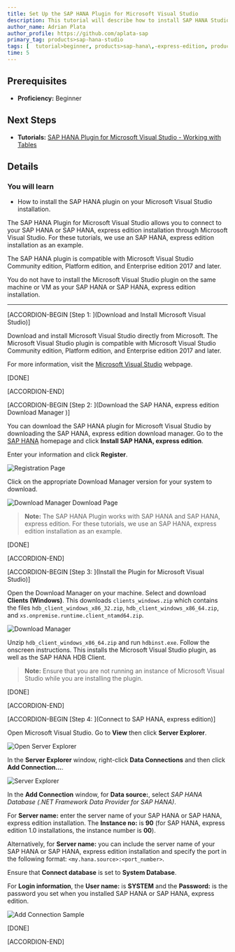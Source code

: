 ```yaml
---
title: Set Up the SAP HANA Plugin for Microsoft Visual Studio
description: This tutorial will describe how to install SAP HANA Studio for use with a Microsoft Visual Studio installation.
author_name: Adrian Plata
author_profile: https://github.com/aplata-sap
primary_tag: products>sap-hana-studio
tags: [  tutorial>beginner, products>sap-hana\,-express-edition, products>sap-hana-studio ]
time: 5
---
```


## Prerequisites
 - **Proficiency:** Beginner

## Next Steps
 - **Tutorials:** [SAP HANA Plugin for Microsoft Visual Studio - Working with Tables](hxe-ua-visual-studio-tables)

## Details
### You will learn
  - How to install the SAP HANA plugin on your Microsoft Visual Studio installation.

The SAP HANA Plugin for Microsoft Visual Studio allows you to connect to your SAP HANA or SAP HANA, express edition installation through Microsoft Visual Studio. For these tutorials, we use an SAP HANA, express edition installation as an example.

The SAP HANA plugin is compatible with Microsoft Visual Studio Community edition, Platform edition, and Enterprise edition 2017 and later.

You do not have to install the Microsoft Visual Studio plugin on the same machine or VM as your SAP HANA or SAP HANA, express edition installation.

---

[ACCORDION-BEGIN [Step 1: ](Download and Install Microsoft Visual Studio)]

Download and install Microsoft Visual Studio directly from Microsoft. The Microsoft Visual Studio plugin is compatible with Microsoft Visual Studio Community edition, Platform edition, and Enterprise edition 2017 and later.

For more information, visit the [Microsoft Visual Studio](https://www.visualstudio.com/) webpage.

[DONE]

[ACCORDION-END]

[ACCORDION-BEGIN [Step 2: ](Download the SAP HANA, express edition Download Manager )]

You can download the SAP HANA plugin for Microsoft Visual Studio by downloading the SAP HANA, express edition download manager. Go to the [SAP HANA](https://developers.sap.com/topics/sap-hana.html) homepage and click **Install SAP HANA, express edition**.

Enter your information and click **Register**.

![Registration Page](HXE_register_rev023.png)

Click on the appropriate Download Manager version for your system to download.

![Download Manager Download Page](hxe_register_success_211.png)

> **Note:**
> The SAP HANA Plugin works with SAP HANA and SAP HANA, express edition. For these tutorials, we use an SAP HANA, express edition installation as an example.

[DONE]

[ACCORDION-END]


[ACCORDION-BEGIN [Step 3: ](Install the Plugin for Microsoft Visual Studio)]

Open the Download Manager on your machine. Select and download **Clients (Windows)**. This downloads `clients_windows.zip` which contains the files `hdb_client_windows_x86_32.zip`, `hdb_client_windows_x86_64.zip`, and `xs.onpremise.runtime.client_ntamd64.zip`.

![Download Manager](download_manager.png)

Unzip `hdb_client_windows_x86_64.zip` and run `hdbinst.exe`. Follow the onscreen instructions. This installs the Microsoft Visual Studio plugin, as well as the SAP HANA HDB Client.

> **Note:**
> Ensure that you are not running an instance of Microsoft Visual Studio while you are installing the plugin.

[DONE]

[ACCORDION-END]


[ACCORDION-BEGIN [Step 4: ](Connect to SAP HANA, express edition)]

Open Microsoft Visual Studio. Go to __View__ then click __Server Explorer__.

![Open Server Explorer](open_server_explorer.png)

In the __Server Explorer__ window, right-click __Data Connections__ and then click __Add Connection...__.

![Server Explorer](server_explorer.png)

In the __Add Connection__ window, for __Data source:__, select _SAP HANA Database (.NET Framework Data Provider for SAP HANA)_.

For __Server name:__ enter the server name of your SAP HANA or SAP HANA, express edition installation. The __Instance no:__ is __90__ (for SAP HANA, express edition 1.0 installations, the instance number is __00__).

Alternatively, for __Server name:__ you can include the server name of your SAP HANA or SAP HANA, express edition installation and specify the port in the following format: `<my.hana.source>:<port_number>`.

Ensure that __Connect database__ is set to __System Database__.

For __Login information__, the __User name:__ is __SYSTEM__ and the __Password:__ is the password you set when you installed SAP HANA or SAP HANA, express edition.

![Add Connection Sample](add_connection_sample.png)

[DONE]

[ACCORDION-END]
